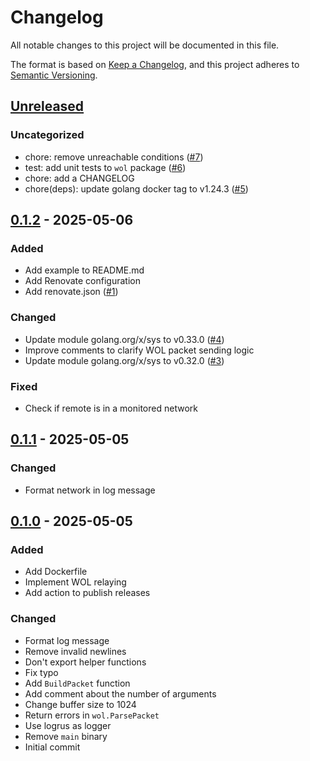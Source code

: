 # Changelog

All notable changes to this project will be documented in this file.

The format is based on [Keep a Changelog](https://keepachangelog.com/en/1.1.0/),
and this project adheres to [Semantic Versioning](https://semver.org/spec/v2.0.0.html).

## [Unreleased]

### Uncategorized

- chore: remove unreachable conditions ([#7](https://github.com/danroc/wol-relay/pull/7))
- test: add unit tests to `wol` package ([#6](https://github.com/danroc/wol-relay/pull/6))
- chore: add a CHANGELOG
- chore(deps): update golang docker tag to v1.24.3 ([#5](https://github.com/danroc/wol-relay/pull/5))

## [0.1.2] - 2025-05-06

### Added

- Add example to README.md
- Add Renovate configuration
- Add renovate.json ([#1](https://github.com/danroc/wol-relay/pull/1))

### Changed

- Update module golang.org/x/sys to v0.33.0 ([#4](https://github.com/danroc/wol-relay/pull/4))
- Improve comments to clarify WOL packet sending logic
- Update module golang.org/x/sys to v0.32.0 ([#3](https://github.com/danroc/wol-relay/pull/3))

### Fixed

- Check if remote is in a monitored network

## [0.1.1] - 2025-05-05

### Changed

- Format network in log message

## [0.1.0] - 2025-05-05

### Added

- Add Dockerfile
- Implement WOL relaying
- Add action to publish releases

### Changed

- Format log message
- Remove invalid newlines
- Don't export helper functions
- Fix typo
- Add `BuildPacket` function
- Add comment about the number of arguments
- Change buffer size to 1024
- Return errors in `wol.ParsePacket`
- Use logrus as logger
- Remove `main` binary
- Initial commit

[Unreleased]: https://github.com/danroc/wol-relay/compare/v0.1.2...HEAD
[0.1.2]: https://github.com/danroc/wol-relay/compare/v0.1.1...v0.1.2
[0.1.1]: https://github.com/danroc/wol-relay/compare/v0.1.0...v0.1.1
[0.1.0]: https://github.com/danroc/wol-relay/releases/tag/v0.1.0
